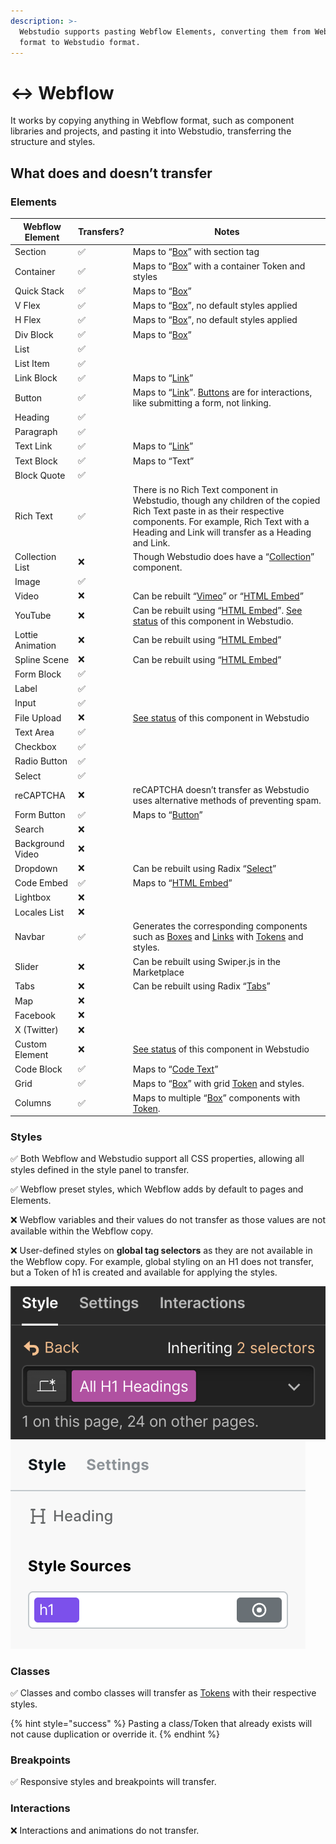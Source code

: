 ```yaml
---
description: >-
  Webstudio supports pasting Webflow Elements, converting them from Webflow
  format to Webstudio format.
---
```


# ↔️ Webflow

It works by copying anything in Webflow format, such as component libraries and projects, and pasting it into Webstudio, transferring the structure and styles.

## What does and doesn’t transfer

### Elements

| Webflow Element  | Transfers? | Notes                                                                                                                                                                                                                  |
| ---------------- | ---------- | ---------------------------------------------------------------------------------------------------------------------------------------------------------------------------------------------------------------------- |
| Section          | ✅          | Maps to “[Box](../../core-components/box.md.md)” with section tag                                                                                                                                                      |
| Container        | ✅          | Maps to “[Box](../../core-components/box.md.md)” with a container Token and styles                                                                                                                                     |
| Quick Stack      | ✅          | Maps to “[Box](../../core-components/box.md.md)”                                                                                                                                                                       |
| V Flex           | ✅          | Maps to “[Box](../../core-components/box.md.md)”, no default styles applied                                                                                                                                            |
| H Flex           | ✅          | Maps to “[Box](../../core-components/box.md.md)”, no default styles applied                                                                                                                                            |
| Div Block        | ✅          | Maps to “[Box](../../core-components/box.md.md)”                                                                                                                                                                       |
| List             | ✅          |                                                                                                                                                                                                                        |
| List Item        | ✅          |                                                                                                                                                                                                                        |
| Link Block       | ✅          | Maps to “[Link](../../core-components/link.md)”                                                                                                                                                                        |
| Button           | ✅          | Maps to “[Link](../../core-components/link.md)”. [Buttons](../../core-components/button.md.md) are for interactions, like submitting a form, not linking.                                                              |
| Heading          | ✅          |                                                                                                                                                                                                                        |
| Paragraph        | ✅          |                                                                                                                                                                                                                        |
| Text Link        | ✅          | Maps to “[Link](../../core-components/link.md)”                                                                                                                                                                        |
| Text Block       | ✅          | Maps to “Text”                                                                                                                                                                                                         |
| Block Quote      | ✅          |                                                                                                                                                                                                                        |
| Rich Text        | ✅          | There is no Rich Text component in Webstudio, though any children of the copied Rich Text paste in as their respective components. For example, Rich Text with a Heading and Link will transfer as a Heading and Link. |
| Collection List  | ❌          | Though Webstudio does have a “[Collection](../../core-components/collection.md.md)” component.                                                                                                                         |
| Image            | ✅          |                                                                                                                                                                                                                        |
| Video            | ❌          | Can be rebuilt “[Vimeo](../../core-components/vimeo.md)” or “[HTML Embed](../../core-components/html-embed.md)”                                                                                                        |
| YouTube          | ❌          | Can be rebuilt using “[HTML Embed](../../core-components/html-embed.md)”.  [See status](https://github.com/webstudio-is/webstudio/issues/1747) of this component in Webstudio.                                         |
| Lottie Animation | ❌          | Can be rebuilt using “[HTML Embed](../../core-components/html-embed.md)”                                                                                                                                               |
| Spline Scene     | ❌          | Can be rebuilt using “[HTML Embed](../../core-components/html-embed.md)”                                                                                                                                               |
| Form Block       | ✅          |                                                                                                                                                                                                                        |
| Label            | ✅          |                                                                                                                                                                                                                        |
| Input            | ✅          |                                                                                                                                                                                                                        |
| File Upload      | ❌          | [See status](https://github.com/webstudio-is/webstudio/issues/3023) of this component in Webstudio                                                                                                                     |
| Text Area        | ✅          |                                                                                                                                                                                                                        |
| Checkbox         | ✅          |                                                                                                                                                                                                                        |
| Radio Button     | ✅          |                                                                                                                                                                                                                        |
| Select           | ✅          |                                                                                                                                                                                                                        |
| reCAPTCHA        | ❌          | reCAPTCHA doesn’t transfer as Webstudio uses alternative methods of preventing spam.                                                                                                                                   |
| Form Button      | ✅          | Maps to “[Button](../../core-components/button.md.md)”                                                                                                                                                                 |
| Search           | ❌          |                                                                                                                                                                                                                        |
| Background Video | ❌          |                                                                                                                                                                                                                        |
| Dropdown         | ❌          | Can be rebuilt using Radix “[Select](../../radix/select.md)”                                                                                                                                                           |
| Code Embed       | ✅          | Maps to “[HTML Embed](../../core-components/html-embed.md)”                                                                                                                                                            |
| Lightbox         | ❌          |                                                                                                                                                                                                                        |
| Locales List     | ❌          |                                                                                                                                                                                                                        |
| Navbar           | ✅          | Generates the corresponding components such as [Boxes](../../core-components/box.md.md) and [Links](../../core-components/link.md) with [Tokens](../design-tokens.md) and styles.                                      |
| Slider           | ❌          | Can be rebuilt using Swiper.js in the Marketplace                                                                                                                                                                      |
| Tabs             | ❌          | Can be rebuilt using Radix “[Tabs](../../radix/tabs.md)”                                                                                                                                                               |
| Map              | ❌          |                                                                                                                                                                                                                        |
| Facebook         | ❌          |                                                                                                                                                                                                                        |
| X (Twitter)      | ❌          |                                                                                                                                                                                                                        |
| Custom Element   | ❌          | [See status](https://github.com/webstudio-is/webstudio/issues/3632) of this component in Webstudio                                                                                                                     |
| Code Block       | ✅          | Maps to “[Code Text](../../core-components/code-text.md.md)”                                                                                                                                                           |
| Grid             | ✅          | Maps to “[Box](../../core-components/box.md.md)” with grid [Token](../design-tokens.md) and styles.                                                                                                                    |
| Columns          | ✅          | Maps to multiple “[Box](../../core-components/box.md.md)” components with [Token](../design-tokens.md).                                                                                                                |

### Styles

✅ Both Webflow and Webstudio support all CSS properties, allowing all styles defined in the style panel to transfer.

✅ Webflow preset styles, which Webflow adds by default to pages and Elements.

❌ Webflow variables and their values do not transfer as those values are not available within the Webflow copy.

❌ User-defined styles on **global tag selectors** as they are not available in the Webflow copy. For example, global styling on an H1 does not transfer, but a Token of h1 is created and available for applying the styles.

![Global tag styling in webflow](../../../.gitbook/assets/global-tags.png)    ![h1 token in webstudio](../../../.gitbook/assets/h1-token.png)

### Classes

✅ Classes and combo classes will transfer as [Tokens](../design-tokens.md) with their respective styles.

{% hint style="success" %}
Pasting a class/Token that already exists will not cause duplication or override it.
{% endhint %}

### Breakpoints

✅ Responsive styles and breakpoints will transfer.

### Interactions

❌ Interactions and animations do not transfer.
